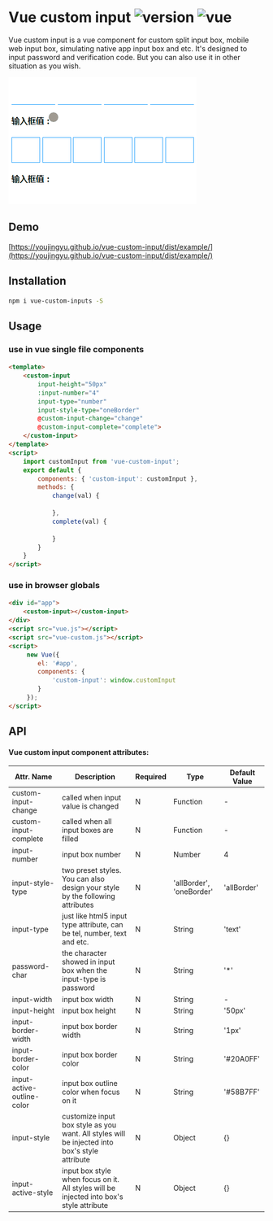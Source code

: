 # Vue custom input ![version](https://img.shields.io/badge/version-%20v1.0.4%20-green.svg) ![vue](https://img.shields.io/badge/vue-%20v2.1%20-green.svg) 

Vue custom input is a vue component for custom split input box, mobile web input box, simulating native app input box and etc. It's designed to input password and verification code. But you can also use it in other situation as you wish.

![](https://github.com/Youjingyu/vue-custom-input/raw/master/dist/example/example.gif)

## Demo

[https://youjingyu.github.io/vue-custom-input/dist/example/](https://youjingyu.github.io/vue-custom-input/dist/example/)

## Installation

```bash
npm i vue-custom-inputs -S
```

## Usage

### use in vue single file components

```html
<template>
    <custom-input
        input-height="50px"
        :input-number="4"
        input-type="number"
        input-style-type="oneBorder"
        @custom-input-change="change"
        @custom-input-complete="complete">
    </custom-input>
</template>
<script>
    import customInput from 'vue-custom-input';
    export default {
        components: { 'custom-input': customInput },
        methods: {
            change(val) {
                
            },
            complete(val) {
                
            }
        }
    }
</script>
```
### use in browser globals
```html
<div id="app">
    <custom-input></custom-input>
</div>
<script src="vue.js"></script>
<script src="vue-custom.js"></script>
<script>
     new Vue({
        el: '#app',
        components: {
            'custom-input': window.customInput
        }
     });
</script>
```

## API

#### Vue custom input component attributes:

| Attr. Name | Description | Required | Type |  Default Value |
|-----|-----|-----|-----|-----|
| custom-input-change | called when input value is changed | N | Function | - |
| custom-input-complete | called when all input boxes are filled | N | Function | - |
| input-number | input box number | N | Number | 4 |
| input-style-type | two preset styles. You can also design your style by the following attributes | N | 'allBorder', 'oneBorder' | 'allBorder' |
| input-type | just like html5 input type attribute, can be tel, number, text and etc. | N | String | 'text' |
| password-char | the character showed in input box when the input-type is password | N | String | '*' |
| input-width | input box width | N | String | - |
| input-height | input box height | N | String | '50px' |
| input-border-width | input box border width | N | String | '1px' |
| input-border-color | input box border color | N | String | '#20A0FF' |
| input-active-outline-color | input box outline color when focus on it | N | String | '#58B7FF' |
| input-style | customize input box style as you want. All styles will be injected into box's style attribute | N | Object | {} |
| input-active-style | input box style when focus on it. All styles will be injected into box's style attribute | N | Object | {} |
